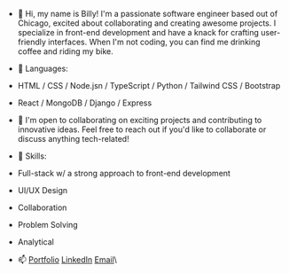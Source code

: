- 👋 Hi, my name is Billy! I'm a passionate software engineer based out of Chicago, excited about collaborating and creating awesome projects. I specialize in front-end development and have a knack for crafting user-friendly interfaces. When I'm not coding, you can find me drinking coffee and riding my bike.


- 🌱 Languages:
- HTML / CSS / Node.jsn / TypeScript / Python / Tailwind CSS / Bootstrap
- React / MongoDB / Django / Express


- 💞️ I'm open to collaborating on exciting projects and contributing to innovative ideas. Feel free to reach out if you'd like to collaborate or discuss anything tech-related!


- 💼 Skills:
- Full-stack w/ a strong approach to front-end development
- UI/UX Design
- Collaboration
- Problem Solving
- Analytical


- 📫 [Portfolio](https://billy-port.netlify.app/)
[LinkedIn](https://www.linkedin.com/in/billy-rogers-chi/)
[Email](william.rogers.chi@gmail.com)\



